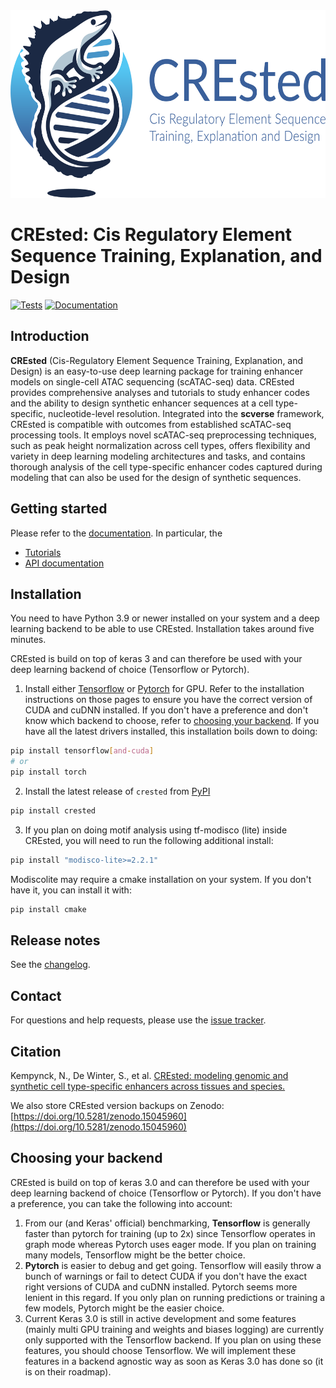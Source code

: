 <div align="center">
   <img src="https://raw.githubusercontent.com/aertslab/CREsted/main/docs/_static/img/crested_banner.png",
   height=300>
</div>

# CREsted: Cis Regulatory Element Sequence Training, Explanation, and Design

[![Tests][badge-tests]][link-tests]
[![Documentation][badge-docs]][link-docs]

[badge-tests]: https://img.shields.io/github/actions/workflow/status/aertslab/CREsted/test.yaml?branch=main
[link-tests]: https://github.com/aertslab/CREsted/actions/workflows/test.yaml
[badge-docs]: https://img.shields.io/readthedocs/crested

## Introduction

**CREsted** (Cis-Regulatory Element Sequence Training, Explanation, and Design) is an easy-to-use deep learning package for training enhancer models on single-cell ATAC sequencing (scATAC-seq) data. CREsted provides comprehensive analyses and tutorials to study enhancer codes and the ability to design synthetic enhancer sequences at a cell type-specific, nucleotide-level resolution. Integrated into the **scverse** framework, CREsted is compatible with outcomes from established scATAC-seq processing tools. It employs novel scATAC-seq preprocessing techniques, such as peak height normalization across cell types, offers flexibility and variety in deep learning modeling architectures and tasks, and contains thorough analysis of the cell type-specific enhancer codes captured during modeling that can also be used for the design of synthetic sequences.

## Getting started

Please refer to the [documentation][link-docs]. In particular, the

-   [Tutorials][link-tutorials]
-   [API documentation][link-api]

## Installation

You need to have Python 3.9 or newer installed on your system and a deep learning backend to be able to use CREsted. Installation takes around five minutes.

CREsted is build on top of keras 3 and can therefore be used with your deep learning backend of choice (Tensorflow or Pytorch).

1. Install either [Tensorflow](https://www.tensorflow.org/install) or [Pytorch](https://pytorch.org/get-started/locally/) for GPU.
   Refer to the installation instructions on those pages to ensure you have the correct version of CUDA and cuDNN installed.
   If you don't have a preference and don't know which backend to choose, refer to [choosing your backend](#choosing-your-backend).
   If you have all the latest drivers installed, this installation boils down to doing:

```bash
pip install tensorflow[and-cuda]
# or
pip install torch
```

2. Install the latest release of `crested` from [PyPI](https://pypi.org/project/CREsted/)

```bash
pip install crested
```

3. If you plan on doing motif analysis using tf-modisco (lite) inside CREsted, you will need to run the following additional install:

```bash
pip install "modisco-lite>=2.2.1"
```

Modiscolite may require a cmake installation on your system. If you don't have it, you can install it with:

```bash
pip install cmake
```

## Release notes

See the [changelog][changelog].

## Contact

For questions and help requests, please use the [issue tracker][issue-tracker].

## Citation

Kempynck, N., De Winter, S., et al. [CREsted: modeling genomic and synthetic cell type-specific enhancers across tissues and species.](https://www.biorxiv.org/content/10.1101/2025.04.02.646812v1)

We also store CREsted version backups on Zenodo: [https://doi.org/10.5281/zenodo.15045960](https://doi.org/10.5281/zenodo.15045960)

## Choosing your backend

CREsted is build on top of keras 3.0 and can therefore be used with your deep learning backend of choice (Tensorflow or Pytorch). If you don't have a preference, you can take the following into account:

1. From our (and Keras' official) benchmarking, **Tensorflow** is generally faster than pytorch for training (up to 2x) since Tensorflow operates in graph mode whereas Pytorch uses eager mode. If you plan on training many models, Tensorflow might be the better choice.
2. **Pytorch** is easier to debug and get going. Tensorflow will easily throw a bunch of warnings or fail to detect CUDA if you don't have the exact right versions of CUDA and cuDNN installed. Pytorch seems more lenient in this regard. If you only plan on running predictions or training a few models, Pytorch might be the easier choice.
3. Current Keras 3.0 is still in active development and some features (mainly multi GPU training and weights and biases logging) are currently only supported with the Tensorflow backend. If you plan on using these features, you should choose Tensorflow. We will implement these features in a backend agnostic way as soon as Keras 3.0 has done so (it is on their roadmap).

[issue-tracker]: https://github.com/aertslab/CREsted/issues
[changelog]: https://crested.readthedocs.io/en/stable/changelog.html
[link-docs]: https://crested.readthedocs.io
[link-tutorials]: https://crested.readthedocs.io/en/stable/tutorials/index.html
[link-api]: https://crested.readthedocs.io/en/stable/index.html
[link-api-latest]: https://crested.readthedocs.io/en/latest/index.html
